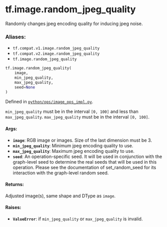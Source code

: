 <div itemscope itemtype="http://developers.google.com/ReferenceObject">
<meta itemprop="name" content="tf.image.random_jpeg_quality" />
<meta itemprop="path" content="Stable" />
</div>

# tf.image.random_jpeg_quality

Randomly changes jpeg encoding quality for inducing jpeg noise.

### Aliases:

* `tf.compat.v1.image.random_jpeg_quality`
* `tf.compat.v2.image.random_jpeg_quality`
* `tf.image.random_jpeg_quality`

``` python
tf.image.random_jpeg_quality(
    image,
    min_jpeg_quality,
    max_jpeg_quality,
    seed=None
)
```



Defined in [`python/ops/image_ops_impl.py`](/code/stable/tensorflow/python/ops/image_ops_impl.py).

<!-- Placeholder for "Used in" -->

`min_jpeg_quality` must be in the interval `[0, 100]` and less than
`max_jpeg_quality`.
`max_jpeg_quality` must be in the interval `[0, 100]`.

#### Args:


* <b>`image`</b>: RGB image or images. Size of the last dimension must be 3.
* <b>`min_jpeg_quality`</b>: Minimum jpeg encoding quality to use.
* <b>`max_jpeg_quality`</b>: Maximum jpeg encoding quality to use.
* <b>`seed`</b>: An operation-specific seed. It will be used in conjunction with the
  graph-level seed to determine the real seeds that will be used in this
  operation. Please see the documentation of set_random_seed for its
  interaction with the graph-level random seed.


#### Returns:

Adjusted image(s), same shape and DType as `image`.



#### Raises:


* <b>`ValueError`</b>: if `min_jpeg_quality` or `max_jpeg_quality` is invalid.